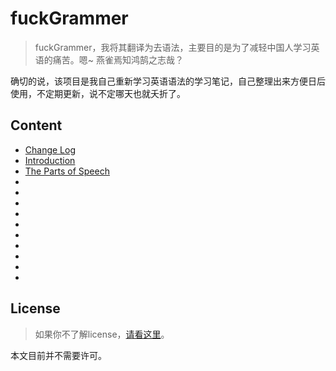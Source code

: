 # fuckGrammer

> fuckGrammer，我将其翻译为去语法，主要目的是为了减轻中国人学习英语的痛苦。嗯~ 燕雀焉知鸿鹄之志哉？

确切的说，该项目是我自己重新学习英语语法的学习笔记，自己整理出来方便日后使用，不定期更新，说不定哪天也就夭折了。



## Content

- [Change Log]()
- [Introduction]()
- [The Parts of Speech]()
- []()
- []()
- []()
- []()
- []()
- []()
- []()
- []()
- []()
- []()


## License

> 如果你不了解license，[请看这里](https://choosealicense.com/)。<br>

 本文目前并不需要许可。
